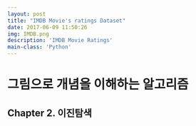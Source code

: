 ```yaml
---
layout: post
title: "IMDB Movie's ratings Dataset"
date: 2017-06-09 11:50:26
img: IMDB.png
description: 'IMDB Movie Ratings'
main-class: 'Python'
---
```



# 그림으로 개념을 이해하는 알고리즘 
## Chapter 2. 이진탐색